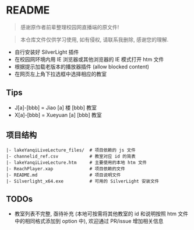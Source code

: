 # README

> 感谢原作者前辈整理校园网直播端的原文件!

> 本仓库文件仅供学习使用, 如有侵权, 请联系我删除, 感谢您的理解.

- 自行安装好 SilverLight 插件
- 在校园网环境内用 IE 浏览器或其他浏览器的 IE 模式打开 htm 文件
- 根据提示加载老版本的播放器插件 (allow blocked content)
- 在网页左上角下拉选框中选择相应的教室

## Tips

- J[a]-[bbb] = Jiao [a] 楼 [bbb] 教室
- X[a]-[bbb] = Xueyuan [a] [bbb] 教室

## 项目结构

```
|- lakeYanqiLiveLecture_files/  # 项目依赖的 js 文件
|- channelid_ref.csv            # 教室对应 id 的简表
|- lakeYanqiLiveLecture.htm     # 主要使用的本地 htm 文件
|- ReachPlayer.xap              # 项目依赖的文件
|- README.md                    # 项目说明文件
|- Silverlight_x64.exe          # 可用的 SilverLight 安装文件
```

## TODOs

- 教室列表不完整, 亟待补充 (本地可按需将其他教室的 id 和说明按照 htm 文件中的相同格式添加到 option 中), 欢迎通过 PR/issue 增加相关信息
